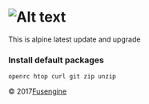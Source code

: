 ![Alt text](http://fusengine.ch/img/alpine.svg)
===================================================


This is alpine latest update and upgrade

### Install default packages

```
openrc htop curl git zip unzip
```

&copy; 2017[Fusengine](http://fusengine.com)
